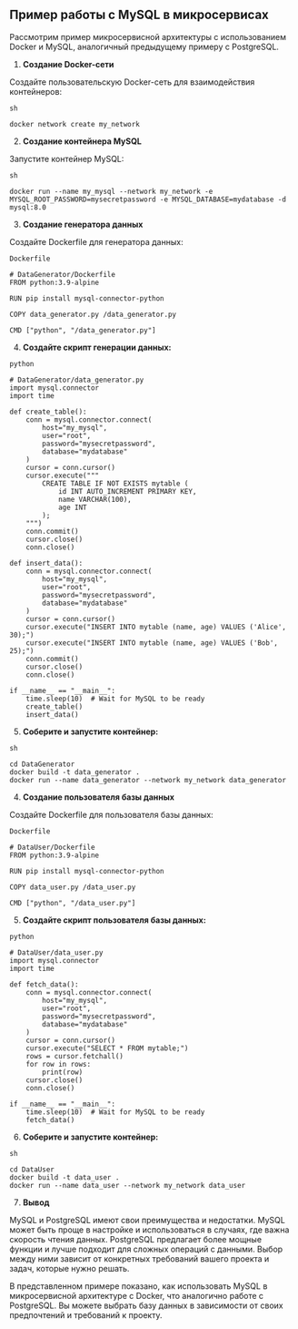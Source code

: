 ## Пример работы с MySQL в микросервисах

Рассмотрим пример микросервисной архитектуры с использованием Docker и MySQL, аналогичный предыдущему примеру с PostgreSQL.

1. **Создание Docker-сети**

Создайте пользовательскую Docker-сеть для взаимодействия контейнеров:
```
sh

docker network create my_network
```

2. **Создание контейнера MySQL**

Запустите контейнер MySQL:
```
sh

docker run --name my_mysql --network my_network -e MYSQL_ROOT_PASSWORD=mysecretpassword -e MYSQL_DATABASE=mydatabase -d mysql:8.0
```

3. **Создание генератора данных**

Создайте Dockerfile для генератора данных:
```
Dockerfile

# DataGenerator/Dockerfile
FROM python:3.9-alpine

RUN pip install mysql-connector-python

COPY data_generator.py /data_generator.py

CMD ["python", "/data_generator.py"]
```

4. **Создайте скрипт генерации данных:**
```
python

# DataGenerator/data_generator.py
import mysql.connector
import time

def create_table():
    conn = mysql.connector.connect(
        host="my_mysql",
        user="root",
        password="mysecretpassword",
        database="mydatabase"
    )
    cursor = conn.cursor()
    cursor.execute("""
        CREATE TABLE IF NOT EXISTS mytable (
            id INT AUTO_INCREMENT PRIMARY KEY,
            name VARCHAR(100),
            age INT
        );
    """)
    conn.commit()
    cursor.close()
    conn.close()

def insert_data():
    conn = mysql.connector.connect(
        host="my_mysql",
        user="root",
        password="mysecretpassword",
        database="mydatabase"
    )
    cursor = conn.cursor()
    cursor.execute("INSERT INTO mytable (name, age) VALUES ('Alice', 30);")
    cursor.execute("INSERT INTO mytable (name, age) VALUES ('Bob', 25);")
    conn.commit()
    cursor.close()
    conn.close()

if __name__ == "__main__":
    time.sleep(10)  # Wait for MySQL to be ready
    create_table()
    insert_data()
```

5. **Соберите и запустите контейнер:**
```
sh

cd DataGenerator
docker build -t data_generator .
docker run --name data_generator --network my_network data_generator
```

4. **Создание пользователя базы данных**

Создайте Dockerfile для пользователя базы данных:
```
Dockerfile

# DataUser/Dockerfile
FROM python:3.9-alpine

RUN pip install mysql-connector-python

COPY data_user.py /data_user.py

CMD ["python", "/data_user.py"]
```

5. **Создайте скрипт пользователя базы данных:**
```
python

# DataUser/data_user.py
import mysql.connector
import time

def fetch_data():
    conn = mysql.connector.connect(
        host="my_mysql",
        user="root",
        password="mysecretpassword",
        database="mydatabase"
    )
    cursor = conn.cursor()
    cursor.execute("SELECT * FROM mytable;")
    rows = cursor.fetchall()
    for row in rows:
        print(row)
    cursor.close()
    conn.close()

if __name__ == "__main__":
    time.sleep(10)  # Wait for MySQL to be ready
    fetch_data()
```

6. **Соберите и запустите контейнер:**
```
sh

cd DataUser
docker build -t data_user .
docker run --name data_user --network my_network data_user
```

7. **Вывод**

MySQL и PostgreSQL имеют свои преимущества и недостатки. MySQL может быть проще в настройке и использоваться в случаях, где важна скорость чтения данных. PostgreSQL предлагает более мощные функции и лучше подходит для сложных операций с данными. Выбор между ними зависит от конкретных требований вашего проекта и задач, которые нужно решать.

В представленном примере показано, как использовать MySQL в микросервисной архитектуре с Docker, что аналогично работе с PostgreSQL. Вы можете выбрать базу данных в зависимости от своих предпочтений и требований к проекту.

